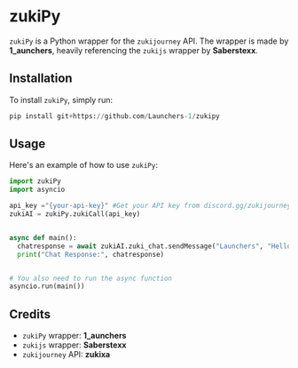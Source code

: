 
# zukiPy

`zukiPy` is a Python wrapper for the `zukijourney` API. The wrapper is made by **1_aunchers**, heavily referencing the `zukijs` wrapper by **Saberstexx**.

## Installation

To install `zukiPy`, simply run:
```python
pip install git+https://github.com/Launchers-1/zukipy
```
## Usage

Here's an example of how to use `zukiPy`:

```python
import zukiPy
import asyncio

api_key ="{your-api-key}" #Get your API key from discord.gg/zukijourney
zukiAI = zukiPy.zukiCall(api_key)


async def main():
  chatresponse = await zukiAI.zuki_chat.sendMessage("Launchers", "Hello")
  print("Chat Response:", chatresponse)


# You also need to run the async function
asyncio.run(main())
```

## Credits

- `zukiPy` wrapper: **1_aunchers**
- `zukijs` wrapper: **Saberstexx**
- `zukijourney` API: **zukixa**

